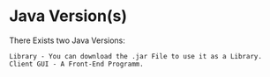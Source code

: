 # Java Version(s)

There Exists two Java Versions:

```
Library - You can download the .jar File to use it as a Library.
Client GUI - A Front-End Programm.
```

